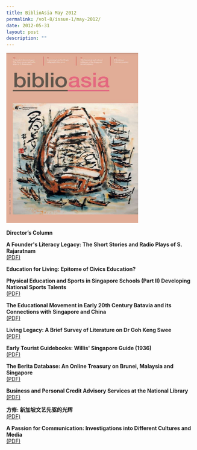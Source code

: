 ```yaml
---
title: BiblioAsia May 2012
permalink: /vol-8/issue-1/may-2012/
date: 2012-05-31
layout: post
description: ""
---
```

<img style="width: 350px; height: 450px;" src="/images/vol-8-issue-1/a1.JPG">

**Director’s Column**

**A Founder's Literacy Legacy: The Short Stories and Radio Plays of S. Rajaratnam** <br> [(PDF)](/files/pdf/vol-8/issue-1/v8-issue1_Rajaratnam.pdf)

**Education for Living: Epitome of Civics Education?** <br>
[](/files/pdf/vol-6/issue-3/v6-issue3_CivicsEducation.pdf)

**Physical Education and Sports in Singapore Schools (Part II) Developing National Sports Talents** <br>
[(PDF)](/files/pdf/vol-6/issue-3/v6-issue3_PhysicalEducation.pdf)

**The Educational Movement in Early 20th Century Batavia and its Connections with Singapore and China** <br>
[(PDF)](/files/pdf/vol-6/issue-3/v6-issue3_EducationBatavia.pdf)

**Living Legacy: A Brief Survey of Literature on Dr Goh Keng Swee** <br>
[(PDF)](/files/pdf/vol-6/issue-3/v6-issue3_LivingLegacy.pdf)

**Early Tourist Guidebooks: Willis' Singapore Guide (1936)** <br>
[(PDF)](/files/pdf/vol-6/issue-3/v6-issue3_WillisGuide.pdf)

**The Berita Database: An Online Treasury on Brunei, Malaysia and Singapore** <br>
[(PDF)](/files/pdf/vol-6/issue-3/v6-issue3_BeritaDatabase.pdf)

**Business and Personal Credit Advisory Services at the National Library** <br>
[(PDF)](/files/pdf/vol-6/issue-3/v6-issue3_CreditAdvisory.pdf)

**方修: 新加坡文艺先驱的光辉** <br>
[(PDF)](/files/pdf/vol-6/issue-3/v6-issue3_FangXiu.pdf)

**A Passion for Communication: Investigations into Different Cultures and Media** <br>
[(PDF)](/files/pdf/vol-6/issue-3/v6-issue3_CulturesMedia.pdf)